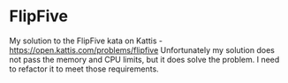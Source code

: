 # FlipFive
My solution to the FlipFive kata on Kattis - https://open.kattis.com/problems/flipfive
Unfortunately my solution does not pass the memory and CPU limits, but it does solve the problem.
I need to refactor it to meet those requirements.
